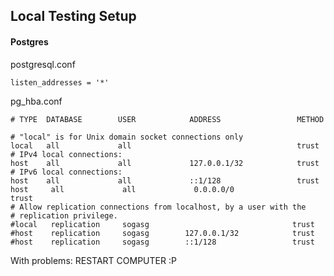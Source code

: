 ## Local Testing Setup

#### Postgres

postgresql.conf

    listen_addresses = '*'

pg_hba.conf

    # TYPE  DATABASE        USER            ADDRESS                 METHOD

    # "local" is for Unix domain socket connections only
    local   all             all                                     trust
    # IPv4 local connections:
    host    all             all             127.0.0.1/32            trust
    # IPv6 local connections:
    host    all             all             ::1/128                 trust
    host     all             all             0.0.0.0/0                 trust
    # Allow replication connections from localhost, by a user with the
    # replication privilege.
    #local   replication     sogasg                                trust
    #host    replication     sogasg        127.0.0.1/32            trust
    #host    replication     sogasg        ::1/128                 trust

With problems: RESTART COMPUTER :P